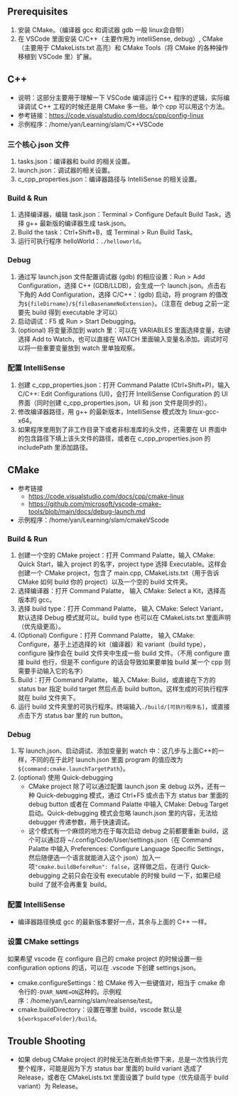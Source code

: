 ## Prerequisites
1. 安装 CMake。（编译器 gcc 和调试器 gdb 一般 linux会自带）
2. 在 VSCode 里面安装 C/C++（主要作用为 intelliSense, debug）, CMake（主要用于 CMakeLists.txt 高亮）和 CMake Tools（将 CMake 的各种操作移植到 VSCode 里）扩展。

## C++
- 说明：这部分主要用于理解一下 VSCode 编译运行 C++ 程序的逻辑，实际编译调试 C++ 工程的时候还是用 CMake 多一些。单个 cpp 可以用这个方法。
- 参考链接：https://code.visualstudio.com/docs/cpp/config-linux
- 示例程序：/home/yan/Learning/slam/C++VSCode

### 三个核心 json 文件
1. tasks.json：编译器和 build 的相关设置。
2. launch.json：调试器的相关设置。
3. c_cpp_properties.json：编译器路径与 IntelliSense 的相关设置。

### Build & Run
1. 选择编译器，编辑 task.json：Terminal > Configure Default Build Task，选择 g++ 最新版的编译器生成 task.json。
2. Build the task：Ctrl+Shift+B，或 Terminal > Run Build Task。
3. 运行可执行程序 helloWorld：`./helloworld`。

### Debug
1. 通过写 launch.json 文件配置调试器 (gdb) 的相应设置：Run > Add Configuration，选择 C++ (GDB/LLDB)，会生成一个 launch.json。点击右下角的 Add Configuration，选择 C/C++：(gdb) 启动，将 program 的值改为`${fileDirname}/${fileBasenameNoExtension}`。（注意在 debug 之前一定要先 build 得到 executable 才可以）
2. 启动调试：F5 或 Run > Start Debugging。
3. (optional) 将变量添加到 watch 里：可以在 VARIABLES 里面选择变量，右键选择 Add to Watch，也可以直接在 WATCH 里面输入变量名添加。调试时可以将一些重要变量放到 watch 里单独观察。

### 配置 IntelliSense
1. 创建 c_cpp_properties.json：打开 Command Palatte (Ctrl+Shift+P)，输入 C/C++: Edit Configurations (UI)，会打开 IntelliSense Configuration 的 UI 界面（同时创建 c_cpp_properties.json，UI 和 json 文件是同步的）。
2. 修改编译器路径，用 g++ 的最新版本，IntelliSense 模式改为 linux-gcc-x64。
3. 如果程序里用到了非工作目录下或者非标准库的头文件，还需要在 UI 界面中的包含路径下填上该头文件的路径，或者在 c_cpp_properties.json 的 includePath 里添加路径。

## CMake
- 参考链接
	- https://code.visualstudio.com/docs/cpp/cmake-linux
	- https://github.com/microsoft/vscode-cmake-tools/blob/main/docs/debug-launch.md
- 示例程序：/home/yan/Learning/slam/cmakeVScode

### Build & Run
1. 创建一个空的 CMake project：打开 Command Palatte，输入 CMake: Quick Start，输入 project 的名字，project type 选择 Executable。这样会创建一个 CMake project，包含了 main.cpp, CMakeLists.txt（用于告诉 CMake 如何 build 你的 project）以及一个空的 build 文件夹。
2. 选择编译器：打开 Command Palatte， 输入 CMake: Select a Kit，选择高版本的 gcc。
3. 选择 build type：打开 Command Palatte， 输入 CMake: Select Variant，默认选择 Debug 模式就可以。build type 也可以在 CMakeLists.txt 里面声明（优先级更高）。
4. (Optional) Configure：打开 Command Palatte， 输入 CMake: Configure，基于上述选择的 kit（编译器）和 variant（build type），configure 操作会在 build 文件夹中生成一些 build 文件。（不用 configure 直接 build 也行，但是不 configure 的话会导致如果要单独 build 某一个 cpp 则需要手动输入它的名字）
5. Build：打开 Command Palatte， 输入 CMake: Build，或直接在下方的 status bar 指定 build target 然后点击 build button。这样生成的可执行程序就在 build 文件夹下。
6. 运行 build 文件夹里的可执行程序。终端输入`./build/[可执行程序名]`，或直接点击下方 status bar 里的 run button。

### Debug
1. 写 launch.json、启动调试、添加变量到 watch 中：这几步与上面C++的一样，不同的在于此时 launch.json 里面 program 的值应改为`${command:cmake.launchTargetPath}`。
2. (optional) 使用 Quick-debugging
	- CMake project 除了可以通过配置 launch.json 来 debug 以外，还有一种 Quick-debugging 模式，通过 Ctrl+F5 或点击下方 status bar 里面的 debug button 或者在 Command Palatte 中输入 CMake: Debug Target 启动。Quick-debugging 模式会忽略 launch.json 里的内容，无法给 debugger 传递参数，用于快速调试。
	- 这个模式有一个麻烦的地方在于每次启动 debug 之前都要重新 build，这个可以通过将 ~/.config/Code/User/settings.json（在 Command Palatte 中输入 Preferences: Configure Language Specific Settings，然后随便选一个语言就能进入这个 json）加入一项`"cmake.buildBeforeRun": false`，这样做之后，在进行 Quick-debugging 之前只会在没有 executable 的时候 build 一下，如果已经 build 了就不会再重复 build。

### 配置 IntelliSense
- 编译器路径换成 gcc 的最新版本要好一点，其余与上面的 C++ 一样。

### 设置 CMake settings
如果希望 vscode 在 configure 自己的 cmake project 的时候设置一些 configuration options 的话，可以在 .vscode 下创建 settings.json。
- cmake.configureSettings：给 CMake 传入一些键值对，相当于 cmake 命令行的`-DVAR_NAME=ON`这种的。示例程序：/home/yan/Learning/slam/realsense/test。
- cmake.buildDirectory：设置在哪里 build，vscode 默认是`${workspaceFolder}/build`。

## Trouble Shooting
- 如果 debug CMake project 的时候无法在断点处停下来，总是一次性执行完整个程序，可能是因为下方 status bar 里面的 build variant 选成了 Release，或者在 CMakeLists.txt 里面设置了 build type（优先级高于 build variant）为 Release。